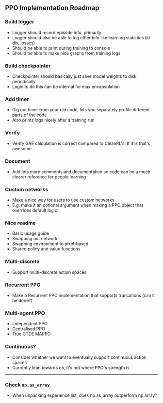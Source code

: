 ## PPO Implementation Roadmap

### Build logger
- Logger should record episode info, primarily
- Logger should also be able to log other info like learning statistics (kl div, losses)
- Should be able to print during training to console
- Should be able to make nice graphs from training logs

### Build checkpointer
- Checkpointer should basically just save model weights to disk periodically
- Logic to do this can be internal for max encapsulation

### Add timer
- Dig out timer from your old code, lets you separately profile different parts of the code
- Also prints logs nicely after a training run

### Verify
- Verify GAE calculation is correct compared to CleanRL's. If it is that's awesome

### Document
- Add lots  more comments and documentation so code can be a much clearer reference for people learning

### Custom networks
- Make a nice way for users to use custom networks
- E.g. make it an optional argument when making a PPO object that overrides default logic

### Nice readme
- Basic usage guide
- Swapping out network
- Swapping environment to pixel-based
- Shared policy and value functions

### Multi-discrete
- Support multi-discrete action spaces

### Recurrent PPO
- Make a Recurrent PPO implementation that supports truncations (can it be done?)

### Multi-agent PPO
- Independent PPO
- Centralised PPO
- True CTDE MAPPO

### Continuous?
- Consider whether we want to eventually support continuous action spaces
- Currently lean towards no, it's not where PPO's strength is

---

### Check `np.as_array`
- When unpacking experience list, does np.as_array outperform np.array?
